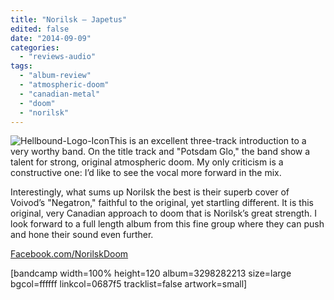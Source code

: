 ```yaml
---
title: "Norilsk – Japetus"
edited: false
date: "2014-09-09"
categories:
  - "reviews-audio"
tags:
  - "album-review"
  - "atmospheric-doom"
  - "canadian-metal"
  - "doom"
  - "norilsk"
---
```


![Hellbound-Logo-Icon](https://hellbound.ca/wp-content/uploads/2014/03/Hellbound-Logo-Icon.png)This is an excellent three-track introduction to a very worthy band. On the title track and "Potsdam Glo," the band show a talent for strong, original atmospheric doom. My only criticism is a constructive one: I’d like to see the vocal more forward in the mix.

Interestingly, what sums up Norilsk the best is their superb cover of Voivod’s "Negatron," faithful to the original, yet startling different. It is this original, very Canadian approach to doom that is Norilsk’s great strength. I look forward to a full length album from this fine group where they can push and hone their sound even further.

[Facebook.com/NorilskDoom](Facebook.com/NorilskDoom)

\[bandcamp width=100% height=120 album=3298282213 size=large bgcol=ffffff linkcol=0687f5 tracklist=false artwork=small\]
